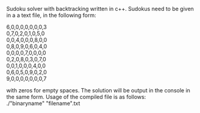 Sudoku solver with backtracking written in c++. Sudokus need to be given in a a text file, in the following form: <br/>

6,0,0,0,0,0,0,0,3 <br/> 
0,7,0,2,0,1,0,5,0 <br/>
0,0,4,0,0,0,8,0,0 <br/>
0,8,0,9,0,6,0,4,0 <br/>
0,0,0,0,7,0,0,0,0 <br/>
0,2,0,8,0,3,0,7,0 <br/>
0,0,1,0,0,0,4,0,0 <br/>
0,6,0,5,0,9,0,2,0 <br/>
9,0,0,0,0,0,0,0,7 <br/>

with zeros for empty spaces. The solution will be output in the console in the same form.
Usage of the compiled file is as follows:  <br/> ./"binaryname"  "filename".txt
